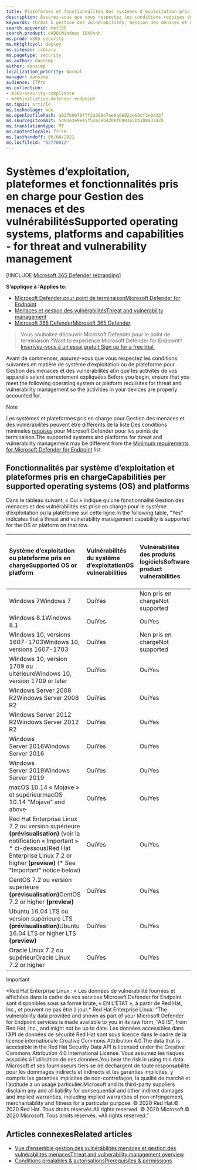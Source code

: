 ```yaml
---
title: Plateformes et fonctionnalités des systèmes d’exploitation pris en charge
description: Assurez-vous que vous respectez les conditions requises du système d’exploitation ou de la plateforme pour Gestion des menaces et des vulnérabilités, afin que les activités de tous vos appareils soient correctement expliquées.
keywords: threat & gestion des vulnérabilités, Gestion des menaces et des vulnérabilités, operating system, platform requirements, prerequisites, Microsoft Defender for Endpoint-tvm supported os, Microsoft Defender for Endpoint-tvm, supported operating systems, supported platforms, linux support, mac support
search.appverid: met150
search.product: eADQiWindows 10XVcnh
ms.prod: m365-security
ms.mktglfcycl: deploy
ms.sitesec: library
ms.pagetype: security
ms.author: dansimp
author: dansimp
localization_priority: Normal
manager: dansimp
audience: ITPro
ms.collection:
- m365-security-compliance
- m365initiative-defender-endpoint
ms.topic: article
ms.technology: mde
ms.openlocfilehash: a037b9070fff2a208e7ee0a0602ce60cf3e042bf
ms.sourcegitcommit: 5d8de3e9ee5f52a3eb4206f690365bb108a3247b
ms.translationtype: MT
ms.contentlocale: fr-FR
ms.lasthandoff: 06/04/2021
ms.locfileid: "52770012"
---
```

# <a name="supported-operating-systems-platforms-and-capabilities---for-threat-and-vulnerability-management"></a><span data-ttu-id="eb16e-104">Systèmes d’exploitation, plateformes et fonctionnalités pris en charge pour Gestion des menaces et des vulnérabilités</span><span class="sxs-lookup"><span data-stu-id="eb16e-104">Supported operating systems, platforms and capabilities - for threat and vulnerability management</span></span>

[!INCLUDE [Microsoft 365 Defender rebranding](../../includes/microsoft-defender.md)]

<span data-ttu-id="eb16e-105">**S’applique à :**</span><span class="sxs-lookup"><span data-stu-id="eb16e-105">**Applies to:**</span></span>

- [<span data-ttu-id="eb16e-106">Microsoft Defender pour point de terminaison</span><span class="sxs-lookup"><span data-stu-id="eb16e-106">Microsoft Defender for Endpoint</span></span>](https://go.microsoft.com/fwlink/?linkid=2154037)
- [<span data-ttu-id="eb16e-107">Menaces et gestion des vulnérabilités</span><span class="sxs-lookup"><span data-stu-id="eb16e-107">Threat and vulnerability management</span></span>](next-gen-threat-and-vuln-mgt.md)
- [<span data-ttu-id="eb16e-108">Microsoft 365 Defender</span><span class="sxs-lookup"><span data-stu-id="eb16e-108">Microsoft 365 Defender</span></span>](https://go.microsoft.com/fwlink/?linkid=2118804)

><span data-ttu-id="eb16e-109">Vous souhaitez découvrir Microsoft Defender pour le point de terminaison ?</span><span class="sxs-lookup"><span data-stu-id="eb16e-109">Want to experience Microsoft Defender for Endpoint?</span></span> [<span data-ttu-id="eb16e-110">Inscrivez-vous à un essai gratuit.</span><span class="sxs-lookup"><span data-stu-id="eb16e-110">Sign up for a free trial.</span></span>](https://www.microsoft.com/microsoft-365/windows/microsoft-defender-atp?ocid=docs-wdatp-portaloverview-abovefoldlink)

<span data-ttu-id="eb16e-111">Avant de commencer, assurez-vous que vous respectez les conditions suivantes en matière de système d’exploitation ou de plateforme pour Gestion des menaces et des vulnérabilités afin que les activités de vos appareils soient correctement expliquées.</span><span class="sxs-lookup"><span data-stu-id="eb16e-111">Before you begin, ensure that you meet the following operating system or platform requisites for threat and vulnerability management so the activities in your devices are properly accounted for.</span></span>

>[!NOTE]
><span data-ttu-id="eb16e-112">Les systèmes et plateformes pris en charge pour Gestion des menaces et des vulnérabilités peuvent être différents de la liste Des conditions minimales [requises](minimum-requirements.md) pour Microsoft Defender pour les points de terminaison.</span><span class="sxs-lookup"><span data-stu-id="eb16e-112">The supported systems and platforms for threat and vulnerability management may be different from the [Minimum requirements for Microsoft Defender for Endpoint](minimum-requirements.md) list.</span></span>

## <a name="capabilities-per-supported-operating-systems-os-and-platforms"></a><span data-ttu-id="eb16e-113">Fonctionnalités par système d’exploitation et plateformes pris en charge</span><span class="sxs-lookup"><span data-stu-id="eb16e-113">Capabilities per supported operating systems (OS) and platforms</span></span>

<span data-ttu-id="eb16e-114">Dans le tableau suivant, « Oui » indique qu’une fonctionnalité Gestion des menaces et des vulnérabilités est prise en charge pour le système d’exploitation ou la plateforme sur cette ligne.</span><span class="sxs-lookup"><span data-stu-id="eb16e-114">In the following table, "Yes" indicates that a threat and vulnerability management capability is supported for the OS or platform on that row.</span></span>

<span data-ttu-id="eb16e-115">Système d’exploitation ou plateforme pris en charge</span><span class="sxs-lookup"><span data-stu-id="eb16e-115">Supported OS or platform</span></span> | <span data-ttu-id="eb16e-116">Vulnérabilités du système d’exploitation</span><span class="sxs-lookup"><span data-stu-id="eb16e-116">OS vulnerabilities</span></span> | <span data-ttu-id="eb16e-117">Vulnérabilités des produits logiciels</span><span class="sxs-lookup"><span data-stu-id="eb16e-117">Software product vulnerabilities</span></span> | <span data-ttu-id="eb16e-118">Évaluation de la configuration du système d’exploitation</span><span class="sxs-lookup"><span data-stu-id="eb16e-118">OS configuration assessment</span></span> | <span data-ttu-id="eb16e-119">Évaluation de la configuration des contrôles de sécurité</span><span class="sxs-lookup"><span data-stu-id="eb16e-119">Security controls configuration assessment</span></span> | <span data-ttu-id="eb16e-120">Évaluation de la configuration du produit logiciel</span><span class="sxs-lookup"><span data-stu-id="eb16e-120">Software product configuration assessment</span></span>
:---|:---|:---|:---|:---|:---
<span data-ttu-id="eb16e-121">Windows 7</span><span class="sxs-lookup"><span data-stu-id="eb16e-121">Windows 7</span></span> | <span data-ttu-id="eb16e-122">Oui</span><span class="sxs-lookup"><span data-stu-id="eb16e-122">Yes</span></span> | <span data-ttu-id="eb16e-123">Non pris en charge</span><span class="sxs-lookup"><span data-stu-id="eb16e-123">Not supported</span></span> | <span data-ttu-id="eb16e-124">Non pris en charge</span><span class="sxs-lookup"><span data-stu-id="eb16e-124">Not supported</span></span> | <span data-ttu-id="eb16e-125">Non pris en charge</span><span class="sxs-lookup"><span data-stu-id="eb16e-125">Not supported</span></span> | <span data-ttu-id="eb16e-126">Non pris en charge</span><span class="sxs-lookup"><span data-stu-id="eb16e-126">Not supported</span></span>
<span data-ttu-id="eb16e-127">Windows 8.1</span><span class="sxs-lookup"><span data-stu-id="eb16e-127">Windows 8.1</span></span> | <span data-ttu-id="eb16e-128">Oui</span><span class="sxs-lookup"><span data-stu-id="eb16e-128">Yes</span></span> | <span data-ttu-id="eb16e-129">Oui</span><span class="sxs-lookup"><span data-stu-id="eb16e-129">Yes</span></span> | <span data-ttu-id="eb16e-130">Oui</span><span class="sxs-lookup"><span data-stu-id="eb16e-130">Yes</span></span> | <span data-ttu-id="eb16e-131">Oui</span><span class="sxs-lookup"><span data-stu-id="eb16e-131">Yes</span></span>| <span data-ttu-id="eb16e-132">Oui</span><span class="sxs-lookup"><span data-stu-id="eb16e-132">Yes</span></span>
<span data-ttu-id="eb16e-133">Windows 10, versions 1607-1703</span><span class="sxs-lookup"><span data-stu-id="eb16e-133">Windows 10, versions 1607-1703</span></span> | <span data-ttu-id="eb16e-134">Oui</span><span class="sxs-lookup"><span data-stu-id="eb16e-134">Yes</span></span>  | <span data-ttu-id="eb16e-135">Non pris en charge</span><span class="sxs-lookup"><span data-stu-id="eb16e-135">Not supported</span></span> | <span data-ttu-id="eb16e-136">Non pris en charge</span><span class="sxs-lookup"><span data-stu-id="eb16e-136">Not supported</span></span> | <span data-ttu-id="eb16e-137">Non pris en charge</span><span class="sxs-lookup"><span data-stu-id="eb16e-137">Not supported</span></span> | <span data-ttu-id="eb16e-138">Non pris en charge</span><span class="sxs-lookup"><span data-stu-id="eb16e-138">Not supported</span></span>
<span data-ttu-id="eb16e-139">Windows 10, version 1709 ou ultérieure</span><span class="sxs-lookup"><span data-stu-id="eb16e-139">Windows 10, version 1709 or later</span></span> | <span data-ttu-id="eb16e-140">Oui</span><span class="sxs-lookup"><span data-stu-id="eb16e-140">Yes</span></span> | <span data-ttu-id="eb16e-141">Oui</span><span class="sxs-lookup"><span data-stu-id="eb16e-141">Yes</span></span> | <span data-ttu-id="eb16e-142">Oui</span><span class="sxs-lookup"><span data-stu-id="eb16e-142">Yes</span></span> | <span data-ttu-id="eb16e-143">Oui</span><span class="sxs-lookup"><span data-stu-id="eb16e-143">Yes</span></span> | <span data-ttu-id="eb16e-144">Oui</span><span class="sxs-lookup"><span data-stu-id="eb16e-144">Yes</span></span>
<span data-ttu-id="eb16e-145">Windows Server 2008 R2</span><span class="sxs-lookup"><span data-stu-id="eb16e-145">Windows Server 2008 R2</span></span> | <span data-ttu-id="eb16e-146">Oui</span><span class="sxs-lookup"><span data-stu-id="eb16e-146">Yes</span></span> | <span data-ttu-id="eb16e-147">Oui</span><span class="sxs-lookup"><span data-stu-id="eb16e-147">Yes</span></span> | <span data-ttu-id="eb16e-148">Oui</span><span class="sxs-lookup"><span data-stu-id="eb16e-148">Yes</span></span> | <span data-ttu-id="eb16e-149">Oui</span><span class="sxs-lookup"><span data-stu-id="eb16e-149">Yes</span></span> | <span data-ttu-id="eb16e-150">Oui</span><span class="sxs-lookup"><span data-stu-id="eb16e-150">Yes</span></span>
<span data-ttu-id="eb16e-151">Windows Server 2012 R2</span><span class="sxs-lookup"><span data-stu-id="eb16e-151">Windows Server 2012 R2</span></span> | <span data-ttu-id="eb16e-152">Oui</span><span class="sxs-lookup"><span data-stu-id="eb16e-152">Yes</span></span> | <span data-ttu-id="eb16e-153">Oui</span><span class="sxs-lookup"><span data-stu-id="eb16e-153">Yes</span></span> | <span data-ttu-id="eb16e-154">Oui</span><span class="sxs-lookup"><span data-stu-id="eb16e-154">Yes</span></span> | <span data-ttu-id="eb16e-155">Oui</span><span class="sxs-lookup"><span data-stu-id="eb16e-155">Yes</span></span> | <span data-ttu-id="eb16e-156">Oui</span><span class="sxs-lookup"><span data-stu-id="eb16e-156">Yes</span></span>
<span data-ttu-id="eb16e-157">Windows Server 2016</span><span class="sxs-lookup"><span data-stu-id="eb16e-157">Windows Server 2016</span></span> | <span data-ttu-id="eb16e-158">Oui</span><span class="sxs-lookup"><span data-stu-id="eb16e-158">Yes</span></span> | <span data-ttu-id="eb16e-159">Oui</span><span class="sxs-lookup"><span data-stu-id="eb16e-159">Yes</span></span> | <span data-ttu-id="eb16e-160">Oui</span><span class="sxs-lookup"><span data-stu-id="eb16e-160">Yes</span></span> | <span data-ttu-id="eb16e-161">Oui</span><span class="sxs-lookup"><span data-stu-id="eb16e-161">Yes</span></span> | <span data-ttu-id="eb16e-162">Oui</span><span class="sxs-lookup"><span data-stu-id="eb16e-162">Yes</span></span>
<span data-ttu-id="eb16e-163">Windows Server 2019</span><span class="sxs-lookup"><span data-stu-id="eb16e-163">Windows Server 2019</span></span> | <span data-ttu-id="eb16e-164">Oui</span><span class="sxs-lookup"><span data-stu-id="eb16e-164">Yes</span></span> | <span data-ttu-id="eb16e-165">Oui</span><span class="sxs-lookup"><span data-stu-id="eb16e-165">Yes</span></span> | <span data-ttu-id="eb16e-166">Oui</span><span class="sxs-lookup"><span data-stu-id="eb16e-166">Yes</span></span> | <span data-ttu-id="eb16e-167">Oui</span><span class="sxs-lookup"><span data-stu-id="eb16e-167">Yes</span></span> | <span data-ttu-id="eb16e-168">Oui</span><span class="sxs-lookup"><span data-stu-id="eb16e-168">Yes</span></span>
<span data-ttu-id="eb16e-169">macOS 10.14 « Mojave » et supérieur</span><span class="sxs-lookup"><span data-stu-id="eb16e-169">macOS 10.14 "Mojave" and above</span></span> | <span data-ttu-id="eb16e-170">Oui</span><span class="sxs-lookup"><span data-stu-id="eb16e-170">Yes</span></span> | <span data-ttu-id="eb16e-171">Oui</span><span class="sxs-lookup"><span data-stu-id="eb16e-171">Yes</span></span> | <span data-ttu-id="eb16e-172">Oui (prévisualisation)</span><span class="sxs-lookup"><span data-stu-id="eb16e-172">Yes (preview)</span></span> | <span data-ttu-id="eb16e-173">Oui (prévisualisation)</span><span class="sxs-lookup"><span data-stu-id="eb16e-173">Yes (preview)</span></span> | <span data-ttu-id="eb16e-174">Oui (prévisualisation)</span><span class="sxs-lookup"><span data-stu-id="eb16e-174">Yes (preview)</span></span>
<span data-ttu-id="eb16e-175">Red Hat Enterprise Linux 7.2 ou version supérieure **(prévisualisation)** (voir la notification « Important » \* ci-dessous)</span><span class="sxs-lookup"><span data-stu-id="eb16e-175">Red Hat Enterprise Linux 7.2 or higher **(preview)** (\* See "Important" notice below)</span></span> | <span data-ttu-id="eb16e-176">Oui</span><span class="sxs-lookup"><span data-stu-id="eb16e-176">Yes</span></span> | <span data-ttu-id="eb16e-177">Oui</span><span class="sxs-lookup"><span data-stu-id="eb16e-177">Yes</span></span> | <span data-ttu-id="eb16e-178">Oui</span><span class="sxs-lookup"><span data-stu-id="eb16e-178">Yes</span></span> | <span data-ttu-id="eb16e-179">Oui</span><span class="sxs-lookup"><span data-stu-id="eb16e-179">Yes</span></span> | <span data-ttu-id="eb16e-180">Oui</span><span class="sxs-lookup"><span data-stu-id="eb16e-180">Yes</span></span>
<span data-ttu-id="eb16e-181">CentOS 7.2 ou version supérieure **(prévisualisation)**</span><span class="sxs-lookup"><span data-stu-id="eb16e-181">CentOS 7.2 or higher **(preview)**</span></span> | <span data-ttu-id="eb16e-182">Oui</span><span class="sxs-lookup"><span data-stu-id="eb16e-182">Yes</span></span> | <span data-ttu-id="eb16e-183">Oui</span><span class="sxs-lookup"><span data-stu-id="eb16e-183">Yes</span></span> | <span data-ttu-id="eb16e-184">Oui</span><span class="sxs-lookup"><span data-stu-id="eb16e-184">Yes</span></span> | <span data-ttu-id="eb16e-185">Oui</span><span class="sxs-lookup"><span data-stu-id="eb16e-185">Yes</span></span> | <span data-ttu-id="eb16e-186">Oui</span><span class="sxs-lookup"><span data-stu-id="eb16e-186">Yes</span></span>
<span data-ttu-id="eb16e-187">Ubuntu 16.04 LTS ou version supérieure LTS **(prévisualisation)**</span><span class="sxs-lookup"><span data-stu-id="eb16e-187">Ubuntu 16.04 LTS or higher LTS **(preview)**</span></span> | <span data-ttu-id="eb16e-188">Oui</span><span class="sxs-lookup"><span data-stu-id="eb16e-188">Yes</span></span> | <span data-ttu-id="eb16e-189">Oui</span><span class="sxs-lookup"><span data-stu-id="eb16e-189">Yes</span></span> | <span data-ttu-id="eb16e-190">Oui</span><span class="sxs-lookup"><span data-stu-id="eb16e-190">Yes</span></span> | <span data-ttu-id="eb16e-191">Oui</span><span class="sxs-lookup"><span data-stu-id="eb16e-191">Yes</span></span> | <span data-ttu-id="eb16e-192">Oui</span><span class="sxs-lookup"><span data-stu-id="eb16e-192">Yes</span></span>
<span data-ttu-id="eb16e-193">Oracle Linux 7.2 ou supérieur</span><span class="sxs-lookup"><span data-stu-id="eb16e-193">Oracle Linux 7.2 or higher</span></span> | <span data-ttu-id="eb16e-194">Oui</span><span class="sxs-lookup"><span data-stu-id="eb16e-194">Yes</span></span> | <span data-ttu-id="eb16e-195">Oui</span><span class="sxs-lookup"><span data-stu-id="eb16e-195">Yes</span></span> | <span data-ttu-id="eb16e-196">Oui</span><span class="sxs-lookup"><span data-stu-id="eb16e-196">Yes</span></span> | <span data-ttu-id="eb16e-197">Oui</span><span class="sxs-lookup"><span data-stu-id="eb16e-197">Yes</span></span> | <span data-ttu-id="eb16e-198">Oui</span><span class="sxs-lookup"><span data-stu-id="eb16e-198">Yes</span></span>

>[!IMPORTANT]
> <span data-ttu-id="eb16e-199">\*Red Hat Enterprise Linux : « Les données de vulnérabilité fournies et affichées dans le cadre de vos services Microsoft Defender for Endpoint sont disponibles sous sa forme brute, « EN L’ÉTAT », à partir de Red Hat, Inc., et peuvent ne pas être à jour.</span><span class="sxs-lookup"><span data-stu-id="eb16e-199">\* Red Hat Enterprise Linux: “The vulnerability data provided and shown as part of your Microsoft Defender for Endpoint services is made available to you in its raw form, “AS IS”, from Red Hat, Inc., and might not be up to date.</span></span> <span data-ttu-id="eb16e-200">Les données accessibles dans l’API de données de sécurité Red Hat sont sous licence dans le cadre de la licence internationale Creative Commons Attribution 4.0.</span><span class="sxs-lookup"><span data-stu-id="eb16e-200">The data that is accessible in the Red Hat Security Data API is licensed under the Creative Commons Attribution 4.0 International License.</span></span> <span data-ttu-id="eb16e-201">Vous assumez les risques associés à l’utilisation de ces données.</span><span class="sxs-lookup"><span data-stu-id="eb16e-201">You bear the risk in using this data.</span></span> <span data-ttu-id="eb16e-202">Microsoft et ses fournisseurs tiers se dé déchargent de toute responsabilité pour les dommages indirects et indirects et les garanties implicites, y compris les garanties implicites de non-contrefaçon, la qualité de marché et l’aptitude à un usage particulier.</span><span class="sxs-lookup"><span data-stu-id="eb16e-202">Microsoft and its third-party suppliers disclaim any and all liability for consequential and other indirect damages and implied warranties, including implied warranties of non-infringement, merchantability and fitness for a particular purpose.</span></span> <span data-ttu-id="eb16e-203">© 2020 Red Hat.</span><span class="sxs-lookup"><span data-stu-id="eb16e-203">© 2020 Red Hat.</span></span> <span data-ttu-id="eb16e-204">Tous droits réservés.</span><span class="sxs-lookup"><span data-stu-id="eb16e-204">All rights reserved.</span></span> <span data-ttu-id="eb16e-205">© 2020 Microsoft.</span><span class="sxs-lookup"><span data-stu-id="eb16e-205">© 2020 Microsoft.</span></span> <span data-ttu-id="eb16e-206">Tous droits réservés. »</span><span class="sxs-lookup"><span data-stu-id="eb16e-206">All rights reserved.”</span></span>

## <a name="related-articles"></a><span data-ttu-id="eb16e-207">Articles connexes</span><span class="sxs-lookup"><span data-stu-id="eb16e-207">Related articles</span></span>

- [<span data-ttu-id="eb16e-208">Vue d’ensemble gestion des vulnérabilités menaces et gestion des vulnérabilités menaces</span><span class="sxs-lookup"><span data-stu-id="eb16e-208">Threat and vulnerability management overview</span></span>](next-gen-threat-and-vuln-mgt.md)
- [<span data-ttu-id="eb16e-209">Conditions préalables & autorisations</span><span class="sxs-lookup"><span data-stu-id="eb16e-209">Prerequisites & permissions</span></span>](tvm-prerequisites.md)
